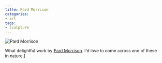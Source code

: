 ```yaml
---
title: Pard Morrison
categories:
- art
tags:
- sculpture
---
```


![Pard Morrison](/blog/old-uploads/2012/01/20120128-pardMorrison.png)

What delightful work by [Pard Morrison](http://pardmorrison.com/). I'd love to come across one of these in nature.[
